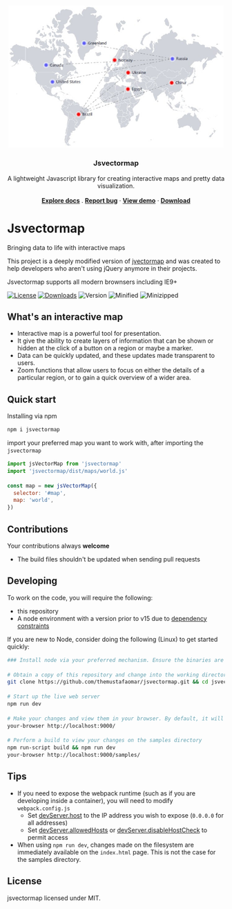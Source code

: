 <p align="center">
  <a href="https://jvm-docs.vercel.app">
    <img src="assets/images/jsvectormap.jpg" alt="Jsvectormap sample" width="500" />
  </a>
</p>

<h3 align="center">Jsvectormap</h3>

<p align="center">
  A lightweight Javascript library for creating interactive maps and pretty data visualization.
  <br>
  <br>
  <a href="https://jvm-docs.vercel.app/docs/introduction"><strong>Explore docs</strong></a>
  .
  <a href="https://github.com/themustafaomar/jsvectormap/issues/new"><strong>Report bug</strong></a>
  ·
  <a href="https://jvm-docs.vercel.app"><strong>View demo</strong></a>
  ·
  <a href="https://github.com/themustafaomar/jsvectormap/archive/master.zip"><strong>Download</strong></a>
</p>

# Jsvectormap

Bringing data to life with interactive maps

This project is a deeply modified version of [jvectormap](https://github.com/bjornd/jvectormap) and was created to help developers who aren't using jQuery anymore in their projects.

Jsvectormap supports all modern brownsers including IE9+

<a href="https://www.npmjs.com/package/jsvectormap"><img src="https://img.shields.io/npm/l/jsvectormap.svg?sanitize=true" alt="License"></a>
<a href="https://npmcharts.com/compare/jsvectormap?minimal=true"><img src="https://img.shields.io/npm/dm/jsvectormap.svg?sanitize=true" alt="Downloads"></a>
<img src="https://img.shields.io/npm/v/jsvectormap.svg?sanitize=true" alt="Version">
<img src="https://img.shields.io/bundlephobia/min/jsvectormap" alt="Minified">
<img src="https://img.shields.io/bundlephobia/minzip/jsvectormap" alt="Minizipped">

## What's an interactive map

* Interactive map is a powerful tool for presentation.
* It give the ability to create layers of information that can be shown or hidden at the click of a button on a region or maybe a marker.
* Data can be quickly updated, and these updates made transparent to users. 
* Zoom functions that allow users to focus on either the details of a particular region, or to gain a quick overview of a wider area.

## Quick start

Installing via npm
```bash
npm i jsvectormap
```

import your preferred map you want to work with, after importing the `jsvectormap`

```js
import jsVectorMap from 'jsvectormap'
import 'jsvectormap/dist/maps/world.js'

const map = new jsVectorMap({
  selector: '#map',
  map: 'world',
})
```

## Contributions
Your contributions always **welcome**

* The build files shouldn't be updated when sending pull requests

## Developing
To work on the code, you will require the following:
* this repository
* A node environment with a version prior to v15 due to [dependency constraints](https://github.com/sass/node-sass/issues/2965#issuecomment-717620196)

If you are new to Node, consider doing the following (Linux) to get started quickly:
```bash
### Install node via your preferred mechanism. Ensure the binaries are in your path

# Obtain a copy of this repository and change into the working directory
git clone https://github.com/themustafaomar/jsvectormap.git && cd jsvectormap

# Start up the live web server
npm run dev

# Make your changes and view them in your browser. By default, it will answer on port 9000
your-browser http://localhost:9000/

# Perform a build to view your changes on the samples directory
npm run-script build && npm run dev
your-browser http://localhost:9000/samples/
```

## Tips
* If you need to expose the webpack runtime (such as if you are developing inside a container), you will need to modify `webpack.config.js`
  * Set [devServer.host](https://webpack.js.org/configuration/dev-server/#devserverhost) to the IP address you wish to expose (`0.0.0.0` for all addresses)
  * Set [devServer.allowedHosts](https://webpack.js.org/configuration/dev-server/#devserverallowedhosts) or [devServer.disableHostCheck](https://webpack.js.org/configuration/dev-server/#devserverdisablehostcheck) to permit access
* When using `npm run dev`, changes made on the filesystem are immediately available on the `index.html` page. This is not the case for the samples directory.

## License
jsvectormap licensed under MIT.
